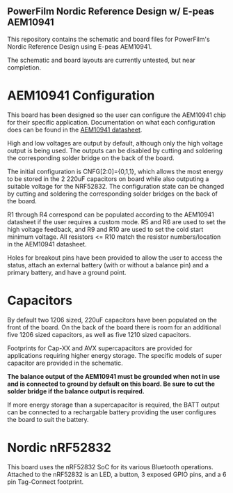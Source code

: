 ## PowerFilm Nordic Reference Design w/ E-peas AEM10941

This repository contains the schematic and board files for PowerFilm's Nordic Reference Design using E-peas AEM10941.

The schematic and board layouts are currently untested, but near completion.

# AEM10941 Configuration

This board has been designed so the user can configure the AEM10941 chip for their specific application. Documentation on what each configuration does can be found in the [AEM10941 datasheet](https://e-peas.com/wp-content/uploads/2020/04/DS_AEM10941.pdf).  

High and low voltages are output by default, although only the high voltage output is being used. The outputs can be disabled by cutting and soldering the corresponding solder bridge on the back of the board.

The initial configuration is CNFG[2:0]={0,1,1}, which allows the most energy to be stored in the 2 220uF capacitors on board while also outputing a suitable voltage for the NRF52832. The configuration state can be changed by cutting and soldering the corresponding solder bridges on the back of the board.

R1 through R4 correspond can be populated according to the AEM10941 datasheet if the user requires a custom mode. R5 and R6 are used to set the high voltage feedback, and R9 and R10 are used to set the cold start minimum voltage. All resistors <= R10 match the resistor numbers/location in the AEM10941 datasheet.

Holes for breakout pins have been provided to allow the user to access the status, attach an external battery (with or without a balance pin) and a primary battery, and have a ground point.

# Capacitors

By default two 1206 sized, 220uF capacitors have been populated on the front of the board. On the back of the board there is room for an additional five 1206 sized capacitors, as well as five 1210 sized capacitors. 

Footprints for Cap-XX and AVX supercapacitors are provided for applications requiring higher energy storage. The specific models of super capacitor are provided in the schematic.

**The balance output of the AEM10941 must be grounded when not in use and is connected to ground by default on this board. Be sure to cut the solder bridge if the balance output is required.**

If more energy storage than a supercapacitor is required, the BATT output can be connected to a rechargable battery providing the user configures the board to suit the battery.

# Nordic nRF52832

This board uses the nRF52832 SoC for its various Bluetooth operations. Attached to the nRF52832 is an LED, a button, 3 exposed GPIO pins, and a 6 pin Tag-Connect footprint. 
